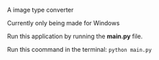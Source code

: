 A image type converter

Currently only being made for Windows

Run this application by running the **main.py** file.

Run this coommand in the terminal:
```python main.py```
